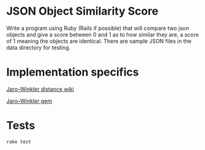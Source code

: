 # JSON Object Similarity Score

Write a program using Ruby (Rails if possible) that will compare two json objects and give a score between 0 and 1 as to how similar they are, a score of 1 meaning the objects are identical. There are sample JSON files in the data directory for testing.


# Implementation specifics
[Jaro–Winkler distance wiki](https://en.wikipedia.org/wiki/Jaro%E2%80%93Winkler_distance)

[Jaro–Winkler gem](https://github.com/tonytonyjan/jaro_winkler)


# Tests

`rake test`
